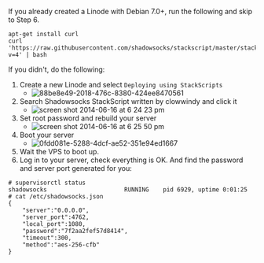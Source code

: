 If you already created a Linode with Debian 7.0+, run the following and skip to Step 6.
```
apt-get install curl
curl 'https://raw.githubusercontent.com/shadowsocks/stackscript/master/stackscript.sh?v=4' | bash
```

If you didn't, do the following:

1. Create a new Linode and select `Deploying using StackScripts`
    * ![88be8e49-2018-476c-8380-424ee8470561](https://cloud.githubusercontent.com/assets/1073082/3285904/fa5fc7b8-f540-11e3-948e-95a30d2d320b.png)
2. Search Shadowsocks StackScript written by clowwindy and click it
    * ![screen shot 2014-06-16 at 6 24 23 pm](https://cloud.githubusercontent.com/assets/1073082/3285908/0037b6be-f541-11e3-8881-000a8dc38f7c.png)
3. Set root password and rebuild your server
    * ![screen shot 2014-06-16 at 6 25 50 pm](https://cloud.githubusercontent.com/assets/1073082/3285916/0a27667e-f541-11e3-8408-4691c421e550.png)
4. Boot your server
    * ![0fdd081e-5288-4dcf-ae52-351e94ed1667](https://cloud.githubusercontent.com/assets/1073082/3285906/fda3820c-f540-11e3-8b1a-73f6cfbfd67f.png)
5. Wait the VPS to boot up.
6. Log in to your server, check everything is OK. And find the password and server port generated for you:

```
# supervisorctl status
shadowsocks                      RUNNING    pid 6929, uptime 0:01:25
# cat /etc/shadowsocks.json 
{
    "server":"0.0.0.0",
    "server_port":4762,
    "local_port":1080,
    "password":"7f2aa2fef57d8414",
    "timeout":300,
    "method":"aes-256-cfb"
}
```